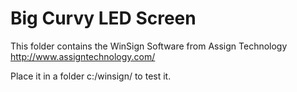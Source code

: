 Big Curvy LED Screen
=================

This folder contains the WinSign Software from Assign Technology http://www.assigntechnology.com/

Place it in a folder c:/winsign/ to test it.

